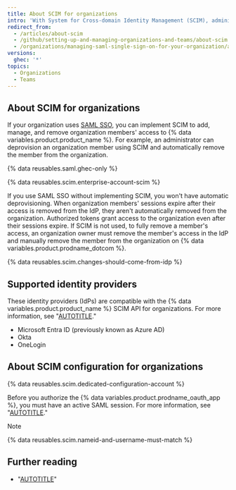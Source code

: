 ```yaml
---
title: About SCIM for organizations
intro: 'With System for Cross-domain Identity Management (SCIM), administrators can automate the exchange of user identity information between systems.'
redirect_from:
  - /articles/about-scim
  - /github/setting-up-and-managing-organizations-and-teams/about-scim
  - /organizations/managing-saml-single-sign-on-for-your-organization/about-scim
versions:
  ghec: '*'
topics:
  - Organizations
  - Teams
---
```


## About SCIM for organizations

If your organization uses [SAML SSO](/organizations/managing-saml-single-sign-on-for-your-organization/about-identity-and-access-management-with-saml-single-sign-on), you can implement SCIM to add, manage, and remove organization members' access to {% data variables.product.product_name %}. For example, an administrator can deprovision an organization member using SCIM and automatically remove the member from the organization.

{% data reusables.saml.ghec-only %}

{% data reusables.scim.enterprise-account-scim %}

If you use SAML SSO without implementing SCIM, you won't have automatic deprovisioning. When organization members' sessions expire after their access is removed from the IdP, they aren't automatically removed from the organization. Authorized tokens grant access to the organization even after their sessions expire. If SCIM is not used, to fully remove a member's access, an organization owner must remove the member's access in the IdP and manually remove the member from the organization on {% data variables.product.prodname_dotcom %}.

{% data reusables.scim.changes-should-come-from-idp %}

## Supported identity providers

These identity providers (IdPs) are compatible with the {% data variables.product.product_name %} SCIM API for organizations. For more information, see "[AUTOTITLE](/rest/scim)."
* Microsoft Entra ID (previously known as Azure AD)
* Okta
* OneLogin

## About SCIM configuration for organizations

{% data reusables.scim.dedicated-configuration-account %}

Before you authorize the {% data variables.product.prodname_oauth_app %}, you must have an active SAML session. For more information, see "[AUTOTITLE](/authentication/authenticating-with-saml-single-sign-on/about-authentication-with-saml-single-sign-on#about-oauth-apps-github-apps-and-saml-sso)."

> [!NOTE]
> {% data reusables.scim.nameid-and-username-must-match %}

## Further reading

* "[AUTOTITLE](/organizations/granting-access-to-your-organization-with-saml-single-sign-on/viewing-and-managing-a-members-saml-access-to-your-organization)"
